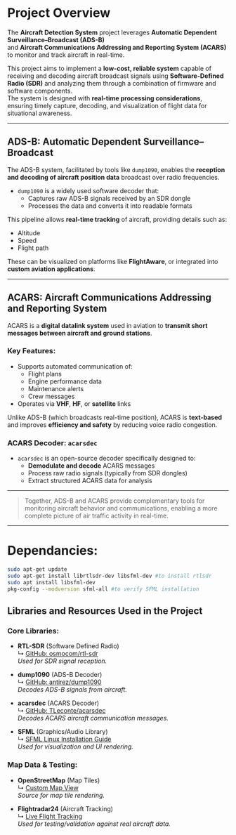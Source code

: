 # Project Overview

The **Aircraft Detection System** project leverages **Automatic Dependent Surveillance–Broadcast (ADS-B)**  
and **Aircraft Communications Addressing and Reporting System (ACARS)** to monitor and track aircraft in real-time.

This project aims to implement a **low-cost, reliable system** capable of receiving and decoding aircraft broadcast signals using **Software-Defined Radio (SDR)** and analyzing them through a combination of firmware and software components.  
The system is designed with **real-time processing considerations**, ensuring timely capture, decoding, and visualization of flight data for situational awareness.

---

## ADS-B: Automatic Dependent Surveillance–Broadcast

The ADS-B system, facilitated by tools like `dump1090`, enables the **reception and decoding of aircraft position data** broadcast over radio frequencies.

- `dump1090` is a widely used software decoder that:
  - Captures raw ADS-B signals received by an SDR dongle
  - Processes the data and converts it into readable formats

This pipeline allows **real-time tracking** of aircraft, providing details such as:

- Altitude
- Speed
- Flight path

These can be visualized on platforms like **FlightAware**, or integrated into **custom aviation applications**.

---

## ACARS: Aircraft Communications Addressing and Reporting System

ACARS is a **digital datalink system** used in aviation to **transmit short messages between aircraft and ground stations**.

### Key Features:
- Supports automated communication of:
  - Flight plans
  - Engine performance data
  - Maintenance alerts
  - Crew messages
- Operates via **VHF**, **HF**, or **satellite** links

Unlike ADS-B (which broadcasts real-time position), ACARS is **text-based** and improves **efficiency and safety** by reducing voice radio congestion.

### ACARS Decoder: `acarsdec`

- `acarsdec` is an open-source decoder specifically designed to:
  - **Demodulate and decode** ACARS messages
  - Process raw radio signals (typically from SDR dongles)
  - Extract structured ACARS data for analysis

---

> Together, ADS-B and ACARS provide complementary tools for monitoring aircraft behavior and communications, enabling a more complete picture of air traffic activity in real-time.

---

# Dependancies:
```bash
sudo apt-get update
sudo apt-get install librtlsdr-dev libsfml-dev #to install rtlsdr
sudo apt install libsfml-dev
pkg-config --modversion sfml-all #to verify SFML installation
```
## Libraries and Resources Used in the Project

### Core Libraries:
- **RTL-SDR** (Software Defined Radio)  
  ↳ [GitHub: osmocom/rtl-sdr](https://github.com/osmocom/rtl-sdr)  
  *Used for SDR signal reception.*

- **dump1090** (ADS-B Decoder)  
  ↳ [GitHub: antirez/dump1090](https://github.com/antirez/dump1090)  
  *Decodes ADS-B signals from aircraft.*

- **acarsdec** (ACARS Decoder)  
  ↳ [GitHub: TLeconte/acarsdec](https://github.com/TLeconte/acarsdec)  
  *Decodes ACARS aircraft communication messages.*

- **SFML** (Graphics/Audio Library)  
  ↳ [SFML Linux Installation Guide](https://www.sfml-dev.org/tutorials/3.0/getting-started/linux/#installing-sfml)  
  *Used for visualization and UI rendering.*

### Map Data & Testing:
- **OpenStreetMap** (Map Tiles)  
  ↳ [Custom Map View](https://www.openstreetmap.org/#map=7/50.471/-124.102)  
  *Source for map tile rendering.*

- **Flightradar24** (Aircraft Tracking)  
  ↳ [Live Flight Tracking](https://www.flightradar24.com/49.04,-123.18/9)  
  *Used for testing/validation against real aircraft data.*

